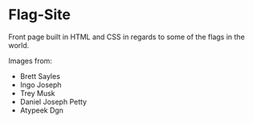 # Flag-Site
Front page built in HTML and CSS in regards to some of the flags in the world.

Images from:
- Brett Sayles
- Ingo Joseph
- Trey Musk
- Daniel Joseph Petty
- Atypeek Dgn
